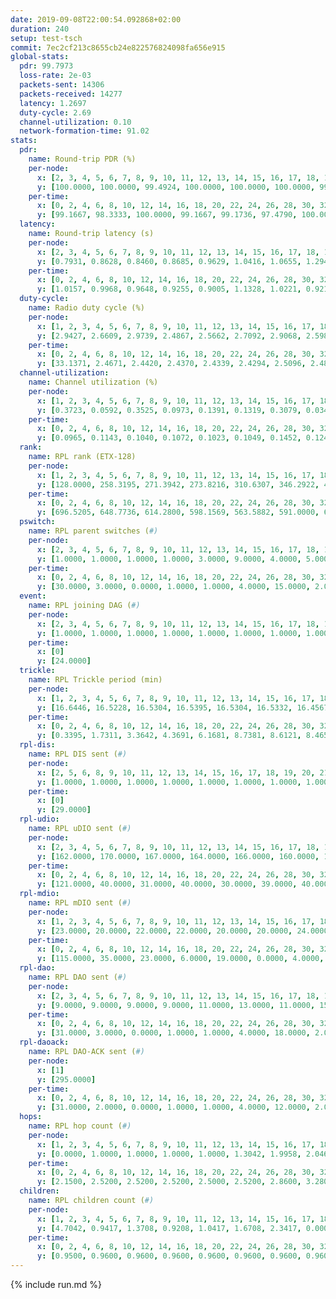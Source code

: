 ```yaml
---
date: 2019-09-08T22:00:54.092868+02:00
duration: 240
setup: test-tsch
commit: 7ec2cf213c8655cb24e822576824098fa656e915
global-stats:
  pdr: 99.7973
  loss-rate: 2e-03
  packets-sent: 14306
  packets-received: 14277
  latency: 1.2697
  duty-cycle: 2.69
  channel-utilization: 0.10
  network-formation-time: 91.02
stats:
  pdr:
    name: Round-trip PDR (%)
    per-node:
      x: [2, 3, 4, 5, 6, 7, 8, 9, 10, 11, 12, 13, 14, 15, 16, 17, 18, 19, 20, 21, 22, 23, 24, 25]
      y: [100.0000, 100.0000, 99.4924, 100.0000, 100.0000, 100.0000, 99.8336, 100.0000, 100.0000, 100.0000, 99.8355, 100.0000, 99.4746, 99.6865, 100.0000, 99.6546, 99.6639, 99.2982, 99.8369, 99.8445, 100.0000, 99.4700, 99.8255, 99.1611]
    per-time:
      x: [0, 2, 4, 6, 8, 10, 12, 14, 16, 18, 20, 22, 24, 26, 28, 30, 32, 34, 36, 38, 40, 42, 44, 46, 48, 50, 52, 54, 56, 58, 60, 62, 64, 66, 68, 70, 72, 74, 76, 78, 80, 82, 84, 86, 88, 90, 92, 94, 96, 98, 100, 102, 104, 106, 108, 110, 112, 114, 116, 118, 120, 122, 124, 126, 128, 130, 132, 134, 136, 138, 140, 142, 144, 146, 148, 150, 152, 154, 156, 158, 160, 162, 164, 166, 168, 170, 172, 174, 176, 178, 180, 182, 184, 186, 188, 190, 192, 194, 196, 198, 200, 202, 204, 206, 208, 210, 212, 214, 216, 218, 220, 222, 224, 226, 228, 230, 232, 234, 236, 238]
      y: [99.1667, 98.3333, 100.0000, 99.1667, 99.1736, 97.4790, 100.0000, 99.1597, 100.0000, 100.0000, 100.0000, 100.0000, 98.3333, 100.0000, 99.1667, 100.0000, 100.0000, 100.0000, 100.0000, 99.1667, 100.0000, 100.0000, 100.0000, 100.0000, 100.0000, 100.0000, 99.1667, 99.1667, 100.0000, 98.3333, 100.0000, 100.0000, 100.0000, 100.0000, 100.0000, 100.0000, 100.0000, 100.0000, 100.0000, 100.0000, 100.0000, 100.0000, 100.0000, 100.0000, 100.0000, 100.0000, 100.0000, 100.0000, 100.0000, 100.0000, 100.0000, 100.0000, 100.0000, 100.0000, 100.0000, 100.0000, 100.0000, 100.0000, 100.0000, 100.0000, 100.0000, 100.0000, 100.0000, 100.0000, 100.0000, 100.0000, 100.0000, 100.0000, 100.0000, 100.0000, 100.0000, 100.0000, 100.0000, 100.0000, 100.0000, 100.0000, 100.0000, 100.0000, 100.0000, 98.3333, 100.0000, 100.0000, 99.1667, 100.0000, 100.0000, 100.0000, 100.0000, 100.0000, 100.0000, 99.1667, 100.0000, 99.1667, 100.0000, 100.0000, 100.0000, 100.0000, 100.0000, 100.0000, 99.1667, 100.0000, 97.5000, 100.0000, 100.0000, 100.0000, 100.0000, 100.0000, 98.3333, 100.0000, 100.0000, 100.0000, 100.0000, 100.0000, 100.0000, 100.0000, 100.0000, 99.1667, 100.0000, 100.0000, 100.0000, 100.0000]
  latency:
    name: Round-trip latency (s)
    per-node:
      x: [2, 3, 4, 5, 6, 7, 8, 9, 10, 11, 12, 13, 14, 15, 16, 17, 18, 19, 20, 21, 22, 23, 24, 25]
      y: [0.7931, 0.8628, 0.8460, 0.8685, 0.9629, 1.0416, 1.0655, 1.2949, 1.0453, 1.2560, 1.1261, 1.1933, 1.1917, 1.2595, 1.3238, 1.5058, 1.4482, 1.5718, 1.5487, 1.6266, 1.6279, 1.7156, 1.7001, 1.6973]
    per-time:
      x: [0, 2, 4, 6, 8, 10, 12, 14, 16, 18, 20, 22, 24, 26, 28, 30, 32, 34, 36, 38, 40, 42, 44, 46, 48, 50, 52, 54, 56, 58, 60, 62, 64, 66, 68, 70, 72, 74, 76, 78, 80, 82, 84, 86, 88, 90, 92, 94, 96, 98, 100, 102, 104, 106, 108, 110, 112, 114, 116, 118, 120, 122, 124, 126, 128, 130, 132, 134, 136, 138, 140, 142, 144, 146, 148, 150, 152, 154, 156, 158, 160, 162, 164, 166, 168, 170, 172, 174, 176, 178, 180, 182, 184, 186, 188, 190, 192, 194, 196, 198, 200, 202, 204, 206, 208, 210, 212, 214, 216, 218, 220, 222, 224, 226, 228, 230, 232, 234, 236, 238]
      y: [1.0157, 0.9968, 0.9648, 0.9255, 0.9005, 1.1328, 1.0221, 0.9216, 0.8437, 0.8784, 0.9466, 0.9161, 0.8169, 0.9177, 0.9433, 0.9127, 0.8222, 0.8716, 0.7756, 0.7955, 0.7918, 0.7961, 0.8250, 0.7819, 0.8358, 0.8066, 0.8273, 0.8219, 0.8326, 0.9779, 1.0300, 0.9560, 0.9225, 1.0576, 0.9983, 1.0381, 0.9480, 0.8514, 0.8415, 0.7576, 0.7169, 0.8623, 0.8093, 0.8820, 0.9408, 0.8868, 0.7460, 0.9280, 1.0907, 1.1172, 0.8768, 0.8801, 0.9408, 1.0138, 1.0635, 1.0372, 0.9161, 0.8667, 0.8257, 1.2307, 1.4078, 1.2467, 1.0147, 1.0353, 0.8838, 1.1694, 1.6255, 1.5482, 1.3185, 1.0783, 0.9880, 1.3086, 1.6565, 1.7159, 1.6384, 1.5637, 1.2093, 1.3279, 1.7492, 1.8274, 1.8607, 1.7013, 1.7426, 1.6688, 1.7619, 1.8214, 1.8148, 1.7901, 1.7359, 1.7379, 1.7695, 1.7980, 1.7654, 1.8125, 1.8668, 1.7887, 1.8624, 1.8020, 1.7592, 1.8626, 1.7869, 1.7983, 1.7872, 1.7646, 1.8082, 1.7871, 1.8547, 1.7474, 1.7273, 1.7135, 1.6740, 1.6487, 1.7225, 1.6967, 1.7012, 1.8019, 1.8370, 1.7701, 1.6933, 1.7650]
  duty-cycle:
    name: Radio duty cycle (%)
    per-node:
      x: [1, 2, 3, 4, 5, 6, 7, 8, 9, 10, 11, 12, 13, 14, 15, 16, 17, 18, 19, 20, 21, 22, 23, 24, 25]
      y: [2.9427, 2.6609, 2.9739, 2.4867, 2.5662, 2.7092, 2.9068, 2.5981, 2.5474, 2.6323, 2.5760, 2.5950, 2.8541, 2.4880, 2.6880, 2.7397, 2.6293, 2.7151, 2.7456, 2.6475, 2.7050, 2.7852, 2.6409, 2.7579, 2.7807]
    per-time:
      x: [0, 2, 4, 6, 8, 10, 12, 14, 16, 18, 20, 22, 24, 26, 28, 30, 32, 34, 36, 38, 40, 42, 44, 46, 48, 50, 52, 54, 56, 58, 60, 62, 64, 66, 68, 70, 72, 74, 76, 78, 80, 82, 84, 86, 88, 90, 92, 94, 96, 98, 100, 102, 104, 106, 108, 110, 112, 114, 116, 118, 120, 122, 124, 126, 128, 130, 132, 134, 136, 138, 140, 142, 144, 146, 148, 150, 152, 154, 156, 158, 160, 162, 164, 166, 168, 170, 172, 174, 176, 178, 180, 182, 184, 186, 188, 190, 192, 194, 196, 198, 200, 202, 204, 206, 208, 210, 212, 214, 216, 218, 220, 222, 224, 226, 228, 230, 232, 234, 236, 238, 240]
      y: [33.1371, 2.4671, 2.4420, 2.4370, 2.4339, 2.4294, 2.5096, 2.4844, 2.4878, 2.4344, 2.4385, 2.4414, 2.4343, 2.4362, 2.4567, 2.4335, 2.4491, 2.4370, 2.4375, 2.4148, 2.4222, 2.4289, 2.4273, 2.4256, 2.4199, 2.4216, 2.4200, 2.4235, 2.4202, 2.4215, 2.4560, 2.4957, 2.4757, 2.4817, 2.4916, 2.5073, 2.4874, 2.4484, 2.4454, 2.4510, 2.4333, 2.4268, 2.4526, 2.4427, 2.4433, 2.4538, 2.4451, 2.4319, 2.4616, 2.4483, 2.4753, 2.4402, 2.4481, 2.4435, 2.4474, 2.4374, 2.4246, 2.4296, 2.4433, 2.4310, 2.4534, 2.4403, 2.4169, 2.4407, 2.4395, 2.4314, 2.4328, 2.4282, 2.4304, 2.4310, 2.4072, 2.4199, 2.4165, 2.4259, 2.4481, 2.4343, 2.4319, 2.4349, 2.4428, 2.4311, 2.4248, 2.4386, 2.4456, 2.4505, 2.4290, 2.4442, 2.4361, 2.4342, 2.4267, 2.4222, 2.4192, 2.4204, 2.4584, 2.4310, 2.4324, 2.4329, 2.4141, 2.4361, 2.4282, 2.4455, 2.4212, 2.4331, 2.4185, 2.4203, 2.4245, 2.4248, 2.4352, 2.4574, 2.4403, 2.4425, 2.4379, 2.4176, 2.4382, 2.4347, 2.4322, 2.4249, 2.4517, 2.4351, 2.4149, 2.4002, null]
  channel-utilization:
    name: Channel utilization (%)
    per-node:
      x: [1, 2, 3, 4, 5, 6, 7, 8, 9, 10, 11, 12, 13, 14, 15, 16, 17, 18, 19, 20, 21, 22, 23, 24, 25]
      y: [0.3723, 0.0592, 0.3525, 0.0973, 0.1391, 0.1319, 0.3079, 0.0346, 0.0362, 0.1015, 0.0359, 0.0451, 0.1682, 0.0366, 0.1274, 0.1272, 0.0411, 0.1139, 0.0346, 0.0415, 0.0468, 0.0402, 0.0340, 0.0310, 0.0315]
    per-time:
      x: [0, 2, 4, 6, 8, 10, 12, 14, 16, 18, 20, 22, 24, 26, 28, 30, 32, 34, 36, 38, 40, 42, 44, 46, 48, 50, 52, 54, 56, 58, 60, 62, 64, 66, 68, 70, 72, 74, 76, 78, 80, 82, 84, 86, 88, 90, 92, 94, 96, 98, 100, 102, 104, 106, 108, 110, 112, 114, 116, 118, 120, 122, 124, 126, 128, 130, 132, 134, 136, 138, 140, 142, 144, 146, 148, 150, 152, 154, 156, 158, 160, 162, 164, 166, 168, 170, 172, 174, 176, 178, 180, 182, 184, 186, 188, 190, 192, 194, 196, 198, 200, 202, 204, 206, 208, 210, 212, 214, 216, 218, 220, 222, 224, 226, 228, 230, 232, 234, 236, 238, 240]
      y: [0.0965, 0.1143, 0.1040, 0.1072, 0.1023, 0.1049, 0.1452, 0.1240, 0.1260, 0.1029, 0.1041, 0.1097, 0.1053, 0.1030, 0.1133, 0.1051, 0.1085, 0.1043, 0.1051, 0.0952, 0.1001, 0.0999, 0.0984, 0.0973, 0.0969, 0.0989, 0.0980, 0.0995, 0.1006, 0.0965, 0.1147, 0.1259, 0.1187, 0.1217, 0.1236, 0.1279, 0.1222, 0.1069, 0.1045, 0.1075, 0.0991, 0.0960, 0.1069, 0.1018, 0.1050, 0.1086, 0.1056, 0.0997, 0.1120, 0.1073, 0.1198, 0.1020, 0.1056, 0.1048, 0.1070, 0.1024, 0.0958, 0.0966, 0.1031, 0.0972, 0.1065, 0.1023, 0.0928, 0.1035, 0.1025, 0.0985, 0.0974, 0.0970, 0.0984, 0.0966, 0.0875, 0.0926, 0.0920, 0.0972, 0.1067, 0.0995, 0.1000, 0.0998, 0.1038, 0.1021, 0.1018, 0.1084, 0.1031, 0.1080, 0.0978, 0.1045, 0.0993, 0.0992, 0.0979, 0.0972, 0.0942, 0.0961, 0.1139, 0.0996, 0.1006, 0.1009, 0.0922, 0.1041, 0.0984, 0.1101, 0.0965, 0.1016, 0.0937, 0.0934, 0.1005, 0.0979, 0.1016, 0.1113, 0.1025, 0.1046, 0.1012, 0.0906, 0.1016, 0.1025, 0.1000, 0.0987, 0.1129, 0.1056, 0.0947, 0.0880, null]
  rank:
    name: RPL rank (ETX-128)
    per-node:
      x: [1, 2, 3, 4, 5, 6, 7, 8, 9, 10, 11, 12, 13, 14, 15, 16, 17, 18, 19, 20, 21, 22, 23, 24, 25]
      y: [128.0000, 258.3195, 271.3942, 273.8216, 310.6307, 346.2922, 431.6827, 427.3811, 517.6490, 445.4677, 566.0887, 513.4280, 569.0364, 602.2308, 557.5425, 606.2600, 674.1462, 693.4597, 710.0451, 741.0040, 739.3871, 752.4553, 817.2137, 826.6305, 831.0081]
    per-time:
      x: [0, 2, 4, 6, 8, 10, 12, 14, 16, 18, 20, 22, 24, 26, 28, 30, 32, 34, 36, 38, 40, 42, 44, 46, 48, 50, 52, 54, 56, 58, 60, 62, 64, 66, 68, 70, 72, 74, 76, 78, 80, 82, 84, 86, 88, 90, 92, 94, 96, 98, 100, 102, 104, 106, 108, 110, 112, 114, 116, 118, 120, 122, 124, 126, 128, 130, 132, 134, 136, 138, 140, 142, 144, 146, 148, 150, 152, 154, 156, 158, 160, 162, 164, 166, 168, 170, 172, 174, 176, 178, 180, 182, 184, 186, 188, 190, 192, 194, 196, 198, 200, 202, 204, 206, 208, 210, 212, 214, 216, 218, 220, 222, 224, 226, 228, 230, 232, 234, 236, 238, 240]
      y: [696.5205, 648.7736, 614.2800, 598.1569, 563.5882, 591.0000, 645.5846, 643.4423, 667.1639, 632.5098, 624.9804, 618.1321, 596.5600, 591.4314, 577.5769, 571.5400, 566.2500, 539.4600, 538.6154, 524.7000, 543.7600, 553.5400, 545.3400, 537.7600, 541.0200, 521.7800, 524.1400, 525.1600, 550.6275, 544.3922, 570.6226, 584.1000, 592.0392, 577.5472, 563.0200, 580.9818, 554.8431, 549.9804, 541.9600, 546.8491, 546.7647, 538.6400, 535.3400, 540.3600, 539.2800, 543.4200, 544.2157, 542.7255, 548.4364, 531.4800, 536.0588, 529.9216, 521.7600, 519.3400, 532.3654, 523.8600, 514.3137, 515.2600, 516.2200, 517.0800, 515.9200, 519.8800, 521.5400, 520.9000, 520.2000, 520.2000, 520.3400, 517.1400, 516.9600, 518.8200, 512.5000, 511.8600, 515.1000, 515.2200, 515.4400, 509.4118, 513.5000, 512.3800, 519.5400, 520.5686, 531.7800, 529.0392, 524.0200, 524.7059, 521.6000, 519.9804, 512.8200, 517.5962, 510.5200, 514.0588, 514.8400, 512.3400, 533.6491, 514.5600, 514.8824, 513.1000, 519.5600, 518.4600, 517.0196, 535.5000, 538.7255, 558.6415, 549.3922, 553.7600, 554.8600, 558.8824, 552.6600, 560.5000, 567.5686, 567.1176, 549.1200, 540.0600, 539.2885, 542.0577, 534.0784, 535.0577, 547.8909, 534.5490, 531.8800, 533.2941, null]
  pswitch:
    name: RPL parent switches (#)
    per-node:
      x: [2, 3, 4, 5, 6, 7, 8, 9, 10, 11, 12, 13, 14, 15, 16, 17, 18, 19, 20, 21, 22, 23, 24, 25]
      y: [1.0000, 1.0000, 1.0000, 1.0000, 3.0000, 9.0000, 4.0000, 5.0000, 8.0000, 8.0000, 3.0000, 7.0000, 7.0000, 7.0000, 10.0000, 13.0000, 8.0000, 5.0000, 13.0000, 9.0000, 7.0000, 9.0000, 10.0000, 7.0000]
    per-time:
      x: [0, 2, 4, 6, 8, 10, 12, 14, 16, 18, 20, 22, 24, 26, 28, 30, 32, 34, 36, 38, 40, 42, 44, 46, 48, 50, 52, 54, 56, 58, 60, 62, 64, 66, 68, 70, 72, 74, 76, 78, 80, 82, 84, 86, 88, 90, 92, 94, 96, 98, 100, 102, 104, 106, 108, 110, 112, 114, 116, 118, 120, 122, 124, 126, 128, 130, 132, 134, 136, 138, 140, 142, 144, 146, 148, 150, 152, 154, 156, 158, 160, 162, 164, 166, 168, 170, 172, 174, 176, 178, 180, 182, 184, 186, 188, 190, 192, 194, 196, 198, 200, 202, 204, 206, 208, 210, 212, 214, 216, 218, 220, 222, 224, 226, 228, 230, 232, 234, 236, 238, 240]
      y: [30.0000, 3.0000, 0.0000, 1.0000, 1.0000, 4.0000, 15.0000, 2.0000, 11.0000, 1.0000, 1.0000, 3.0000, 0.0000, 1.0000, 2.0000, 0.0000, 2.0000, 0.0000, 2.0000, 0.0000, 0.0000, 0.0000, 0.0000, 0.0000, 0.0000, 0.0000, 0.0000, 0.0000, 1.0000, 1.0000, 3.0000, 0.0000, 1.0000, 3.0000, 0.0000, 5.0000, 1.0000, 1.0000, 0.0000, 3.0000, 1.0000, 0.0000, 0.0000, 0.0000, 0.0000, 0.0000, 1.0000, 1.0000, 5.0000, 0.0000, 1.0000, 1.0000, 0.0000, 0.0000, 2.0000, 0.0000, 1.0000, 0.0000, 0.0000, 0.0000, 0.0000, 0.0000, 0.0000, 0.0000, 0.0000, 0.0000, 0.0000, 0.0000, 0.0000, 0.0000, 0.0000, 0.0000, 0.0000, 0.0000, 0.0000, 1.0000, 0.0000, 0.0000, 0.0000, 1.0000, 0.0000, 1.0000, 0.0000, 1.0000, 0.0000, 1.0000, 0.0000, 2.0000, 0.0000, 1.0000, 0.0000, 0.0000, 7.0000, 0.0000, 1.0000, 0.0000, 0.0000, 0.0000, 1.0000, 2.0000, 1.0000, 3.0000, 1.0000, 0.0000, 0.0000, 1.0000, 0.0000, 4.0000, 1.0000, 1.0000, 0.0000, 0.0000, 2.0000, 2.0000, 1.0000, 2.0000, 5.0000, 1.0000, 0.0000, 1.0000, 0.0000]
  event:
    name: RPL joining DAG (#)
    per-node:
      x: [2, 3, 4, 5, 6, 7, 8, 9, 10, 11, 12, 13, 14, 15, 16, 17, 18, 19, 20, 21, 22, 23, 24, 25]
      y: [1.0000, 1.0000, 1.0000, 1.0000, 1.0000, 1.0000, 1.0000, 1.0000, 1.0000, 1.0000, 1.0000, 1.0000, 1.0000, 1.0000, 1.0000, 1.0000, 1.0000, 1.0000, 1.0000, 1.0000, 1.0000, 1.0000, 1.0000, 1.0000]
    per-time:
      x: [0]
      y: [24.0000]
  trickle:
    name: RPL Trickle period (min)
    per-node:
      x: [1, 2, 3, 4, 5, 6, 7, 8, 9, 10, 11, 12, 13, 14, 15, 16, 17, 18, 19, 20, 21, 22, 23, 24, 25]
      y: [16.6446, 16.5228, 16.5304, 16.5395, 16.5304, 16.5332, 16.4567, 16.3605, 16.4344, 16.5522, 16.3617, 16.4972, 16.5460, 16.4752, 15.8370, 16.3518, 16.3608, 16.4176, 16.5342, 16.5468, 16.4795, 16.4342, 16.5142, 16.6058, 16.5952]
    per-time:
      x: [0, 2, 4, 6, 8, 10, 12, 14, 16, 18, 20, 22, 24, 26, 28, 30, 32, 34, 36, 38, 40, 42, 44, 46, 48, 50, 52, 54, 56, 58, 60, 62, 64, 66, 68, 70, 72, 74, 76, 78, 80, 82, 84, 86, 88, 90, 92, 94, 96, 98, 100, 102, 104, 106, 108, 110, 112, 114, 116, 118, 120, 122, 124, 126, 128, 130, 132, 134, 136, 138, 140, 142, 144, 146, 148, 150, 152, 154, 156, 158, 160, 162, 164, 166, 168, 170, 172, 174, 176, 178, 180, 182, 184, 186, 188, 190, 192, 194, 196, 198, 200, 202, 204, 206, 208, 210, 212, 214, 216, 218, 220, 222, 224, 226, 228, 230, 232, 234, 236, 238, 240]
      y: [0.3395, 1.7311, 3.3642, 4.3691, 6.1681, 8.7381, 8.6121, 8.4651, 8.5949, 16.9623, 17.0479, 17.1465, 17.1267, 17.1336, 17.1402, 17.4763, 17.4763, 17.4763, 17.4763, 17.4763, 17.4763, 17.4763, 17.4763, 17.4763, 17.4763, 17.4763, 17.4763, 17.4763, 17.4763, 17.4763, 17.4763, 17.4763, 17.4763, 17.4763, 17.4763, 17.4763, 17.4763, 17.4763, 17.4763, 17.4763, 17.4763, 17.4763, 17.4763, 17.4763, 17.4763, 17.4763, 17.4763, 17.4763, 17.4763, 17.4763, 17.4763, 17.4763, 17.4763, 17.4763, 17.4763, 17.4763, 17.4763, 17.4763, 17.4763, 17.4763, 17.4763, 17.4763, 17.4763, 17.4763, 17.4763, 17.4763, 17.4763, 17.4763, 17.4763, 17.4763, 17.4763, 17.4763, 17.4763, 17.4763, 17.4763, 17.4763, 17.4763, 17.4763, 17.4763, 17.4763, 17.4763, 17.4763, 17.4763, 17.4763, 17.4763, 17.4763, 17.4763, 17.4763, 17.4763, 17.4763, 17.4763, 17.4763, 17.4763, 17.4763, 17.4763, 17.4763, 17.4763, 17.4763, 17.4763, 17.4763, 17.4763, 17.4763, 17.4763, 17.4763, 17.4763, 17.4763, 17.4763, 17.4763, 17.4763, 17.4763, 17.4763, 17.4763, 17.4763, 17.4763, 17.4763, 17.4763, 17.4763, 17.4763, 17.4763, 17.4763, null]
  rpl-dis:
    name: RPL DIS sent (#)
    per-node:
      x: [2, 5, 6, 8, 9, 10, 11, 12, 13, 14, 15, 16, 17, 18, 19, 20, 21, 22, 23, 24, 25]
      y: [1.0000, 1.0000, 1.0000, 1.0000, 1.0000, 1.0000, 1.0000, 1.0000, 2.0000, 1.0000, 1.0000, 1.0000, 1.0000, 1.0000, 2.0000, 2.0000, 2.0000, 2.0000, 2.0000, 2.0000, 2.0000]
    per-time:
      x: [0]
      y: [29.0000]
  rpl-udio:
    name: RPL uDIO sent (#)
    per-node:
      x: [2, 3, 4, 5, 6, 7, 8, 9, 10, 11, 12, 13, 14, 15, 16, 17, 18, 19, 20, 21, 22, 23, 24, 25]
      y: [162.0000, 170.0000, 167.0000, 164.0000, 166.0000, 160.0000, 169.0000, 172.0000, 166.0000, 168.0000, 171.0000, 155.0000, 174.0000, 165.0000, 177.0000, 174.0000, 157.0000, 174.0000, 179.0000, 172.0000, 171.0000, 166.0000, 166.0000, 167.0000]
    per-time:
      x: [0, 2, 4, 6, 8, 10, 12, 14, 16, 18, 20, 22, 24, 26, 28, 30, 32, 34, 36, 38, 40, 42, 44, 46, 48, 50, 52, 54, 56, 58, 60, 62, 64, 66, 68, 70, 72, 74, 76, 78, 80, 82, 84, 86, 88, 90, 92, 94, 96, 98, 100, 102, 104, 106, 108, 110, 112, 114, 116, 118, 120, 122, 124, 126, 128, 130, 132, 134, 136, 138, 140, 142, 144, 146, 148, 150, 152, 154, 156, 158, 160, 162, 164, 166, 168, 170, 172, 174, 176, 178, 180, 182, 184, 186, 188, 190, 192, 194, 196, 198, 200, 202, 204, 206, 208, 210, 212, 214, 216, 218, 220, 222, 224, 226, 228, 230, 232, 234, 236, 238, 240]
      y: [121.0000, 40.0000, 31.0000, 40.0000, 30.0000, 39.0000, 40.0000, 43.0000, 58.0000, 34.0000, 34.0000, 34.0000, 34.0000, 35.0000, 28.0000, 31.0000, 33.0000, 35.0000, 31.0000, 33.0000, 32.0000, 37.0000, 32.0000, 28.0000, 37.0000, 28.0000, 34.0000, 28.0000, 36.0000, 32.0000, 35.0000, 33.0000, 32.0000, 31.0000, 33.0000, 33.0000, 30.0000, 30.0000, 32.0000, 32.0000, 30.0000, 36.0000, 34.0000, 31.0000, 29.0000, 31.0000, 32.0000, 35.0000, 30.0000, 35.0000, 27.0000, 35.0000, 30.0000, 30.0000, 34.0000, 33.0000, 31.0000, 32.0000, 29.0000, 32.0000, 31.0000, 33.0000, 37.0000, 31.0000, 31.0000, 29.0000, 32.0000, 32.0000, 34.0000, 31.0000, 35.0000, 31.0000, 36.0000, 30.0000, 33.0000, 36.0000, 33.0000, 34.0000, 33.0000, 35.0000, 31.0000, 30.0000, 30.0000, 33.0000, 34.0000, 34.0000, 33.0000, 34.0000, 33.0000, 31.0000, 30.0000, 32.0000, 37.0000, 34.0000, 30.0000, 31.0000, 29.0000, 36.0000, 31.0000, 38.0000, 36.0000, 31.0000, 28.0000, 36.0000, 27.0000, 34.0000, 30.0000, 33.0000, 33.0000, 33.0000, 28.0000, 28.0000, 37.0000, 36.0000, 29.0000, 32.0000, 33.0000, 31.0000, 31.0000, 33.0000, 0.0000]
  rpl-mdio:
    name: RPL mDIO sent (#)
    per-node:
      x: [1, 2, 3, 4, 5, 6, 7, 8, 9, 10, 11, 12, 13, 14, 15, 16, 17, 18, 19, 20, 21, 22, 23, 24, 25]
      y: [23.0000, 20.0000, 22.0000, 22.0000, 20.0000, 20.0000, 24.0000, 20.0000, 21.0000, 22.0000, 20.0000, 24.0000, 21.0000, 21.0000, 29.0000, 21.0000, 20.0000, 23.0000, 20.0000, 20.0000, 22.0000, 20.0000, 22.0000, 20.0000, 20.0000]
    per-time:
      x: [0, 2, 4, 6, 8, 10, 12, 14, 16, 18, 20, 22, 24, 26, 28, 30, 32, 34, 36, 38, 40, 42, 44, 46, 48, 50, 52, 54, 56, 58, 60, 62, 64, 66, 68, 70, 72, 74, 76, 78, 80, 82, 84, 86, 88, 90, 92, 94, 96, 98, 100, 102, 104, 106, 108, 110, 112, 114, 116, 118, 120, 122, 124, 126, 128, 130, 132, 134, 136, 138, 140, 142, 144, 146, 148, 150, 152, 154, 156, 158, 160, 162, 164, 166, 168, 170, 172, 174, 176, 178, 180, 182, 184, 186, 188, 190, 192, 194, 196, 198, 200, 202, 204, 206, 208, 210, 212, 214, 216, 218, 220, 222, 224, 226, 228, 230, 232, 234, 236, 238]
      y: [115.0000, 35.0000, 23.0000, 6.0000, 19.0000, 0.0000, 4.0000, 11.0000, 13.0000, 2.0000, 1.0000, 0.0000, 0.0000, 4.0000, 6.0000, 3.0000, 7.0000, 5.0000, 0.0000, 0.0000, 0.0000, 0.0000, 5.0000, 6.0000, 9.0000, 4.0000, 1.0000, 0.0000, 0.0000, 1.0000, 1.0000, 8.0000, 3.0000, 4.0000, 6.0000, 2.0000, 0.0000, 0.0000, 0.0000, 2.0000, 4.0000, 6.0000, 6.0000, 7.0000, 0.0000, 0.0000, 1.0000, 0.0000, 3.0000, 3.0000, 3.0000, 6.0000, 9.0000, 0.0000, 0.0000, 1.0000, 0.0000, 7.0000, 3.0000, 7.0000, 6.0000, 1.0000, 0.0000, 1.0000, 0.0000, 0.0000, 11.0000, 1.0000, 4.0000, 5.0000, 3.0000, 0.0000, 0.0000, 0.0000, 3.0000, 7.0000, 3.0000, 3.0000, 9.0000, 0.0000, 0.0000, 0.0000, 1.0000, 3.0000, 6.0000, 3.0000, 7.0000, 5.0000, 0.0000, 0.0000, 1.0000, 0.0000, 4.0000, 7.0000, 6.0000, 3.0000, 4.0000, 0.0000, 0.0000, 0.0000, 1.0000, 6.0000, 7.0000, 8.0000, 2.0000, 1.0000, 0.0000, 0.0000, 0.0000, 1.0000, 7.0000, 7.0000, 5.0000, 5.0000, 0.0000, 0.0000, 0.0000, 1.0000, 3.0000, 4.0000]
  rpl-dao:
    name: RPL DAO sent (#)
    per-node:
      x: [2, 3, 4, 5, 6, 7, 8, 9, 10, 11, 12, 13, 14, 15, 16, 17, 18, 19, 20, 21, 22, 23, 24, 25]
      y: [9.0000, 9.0000, 9.0000, 9.0000, 11.0000, 13.0000, 11.0000, 15.0000, 12.0000, 16.0000, 10.0000, 12.0000, 16.0000, 14.0000, 15.0000, 16.0000, 12.0000, 12.0000, 15.0000, 15.0000, 13.0000, 15.0000, 15.0000, 13.0000]
    per-time:
      x: [0, 2, 4, 6, 8, 10, 12, 14, 16, 18, 20, 22, 24, 26, 28, 30, 32, 34, 36, 38, 40, 42, 44, 46, 48, 50, 52, 54, 56, 58, 60, 62, 64, 66, 68, 70, 72, 74, 76, 78, 80, 82, 84, 86, 88, 90, 92, 94, 96, 98, 100, 102, 104, 106, 108, 110, 112, 114, 116, 118, 120, 122, 124, 126, 128, 130, 132, 134, 136, 138, 140, 142, 144, 146, 148, 150, 152, 154, 156, 158, 160, 162, 164, 166, 168, 170, 172, 174, 176, 178, 180, 182, 184, 186, 188, 190, 192, 194, 196, 198, 200, 202, 204, 206, 208, 210, 212, 214, 216, 218, 220, 222, 224, 226, 228, 230, 232, 234, 236]
      y: [31.0000, 3.0000, 0.0000, 1.0000, 1.0000, 4.0000, 18.0000, 2.0000, 11.0000, 1.0000, 1.0000, 2.0000, 0.0000, 1.0000, 10.0000, 0.0000, 2.0000, 1.0000, 2.0000, 1.0000, 3.0000, 2.0000, 1.0000, 1.0000, 1.0000, 0.0000, 0.0000, 0.0000, 11.0000, 1.0000, 2.0000, 2.0000, 4.0000, 3.0000, 2.0000, 6.0000, 1.0000, 2.0000, 1.0000, 3.0000, 1.0000, 0.0000, 4.0000, 1.0000, 2.0000, 2.0000, 1.0000, 3.0000, 6.0000, 5.0000, 2.0000, 2.0000, 0.0000, 1.0000, 2.0000, 0.0000, 2.0000, 4.0000, 0.0000, 2.0000, 1.0000, 1.0000, 1.0000, 4.0000, 3.0000, 1.0000, 2.0000, 1.0000, 2.0000, 0.0000, 2.0000, 4.0000, 0.0000, 1.0000, 2.0000, 2.0000, 1.0000, 3.0000, 5.0000, 2.0000, 2.0000, 1.0000, 2.0000, 1.0000, 0.0000, 5.0000, 1.0000, 2.0000, 2.0000, 2.0000, 1.0000, 2.0000, 9.0000, 1.0000, 3.0000, 0.0000, 0.0000, 1.0000, 1.0000, 5.0000, 3.0000, 3.0000, 1.0000, 0.0000, 2.0000, 2.0000, 4.0000, 6.0000, 3.0000, 1.0000, 0.0000, 1.0000, 5.0000, 4.0000, 4.0000, 5.0000, 4.0000, 1.0000, 1.0000]
  rpl-daoack:
    name: RPL DAO-ACK sent (#)
    per-node:
      x: [1]
      y: [295.0000]
    per-time:
      x: [0, 2, 4, 6, 8, 10, 12, 14, 16, 18, 20, 22, 24, 26, 28, 30, 32, 34, 36, 38, 40, 42, 44, 46, 48, 50, 52, 54, 56, 58, 60, 62, 64, 66, 68, 70, 72, 74, 76, 78, 80, 82, 84, 86, 88, 90, 92, 94, 96, 98, 100, 102, 104, 106, 108, 110, 112, 114, 116, 118, 120, 122, 124, 126, 128, 130, 132, 134, 136, 138, 140, 142, 144, 146, 148, 150, 152, 154, 156, 158, 160, 162, 164, 166, 168, 170, 172, 174, 176, 178, 180, 182, 184, 186, 188, 190, 192, 194, 196, 198, 200, 202, 204, 206, 208, 210, 212, 214, 216, 218, 220, 222, 224, 226, 228, 230, 232, 234, 236]
      y: [31.0000, 2.0000, 0.0000, 1.0000, 1.0000, 4.0000, 12.0000, 2.0000, 11.0000, 1.0000, 1.0000, 2.0000, 0.0000, 1.0000, 10.0000, 0.0000, 2.0000, 1.0000, 2.0000, 0.0000, 5.0000, 1.0000, 1.0000, 1.0000, 1.0000, 0.0000, 0.0000, 0.0000, 10.0000, 1.0000, 2.0000, 2.0000, 4.0000, 3.0000, 2.0000, 6.0000, 1.0000, 2.0000, 1.0000, 3.0000, 1.0000, 0.0000, 4.0000, 1.0000, 2.0000, 2.0000, 1.0000, 3.0000, 6.0000, 5.0000, 2.0000, 2.0000, 0.0000, 1.0000, 2.0000, 0.0000, 2.0000, 4.0000, 0.0000, 2.0000, 1.0000, 1.0000, 1.0000, 4.0000, 3.0000, 1.0000, 2.0000, 1.0000, 2.0000, 0.0000, 2.0000, 4.0000, 0.0000, 1.0000, 2.0000, 2.0000, 1.0000, 3.0000, 4.0000, 2.0000, 2.0000, 1.0000, 2.0000, 1.0000, 0.0000, 5.0000, 1.0000, 2.0000, 2.0000, 2.0000, 1.0000, 2.0000, 9.0000, 1.0000, 3.0000, 0.0000, 0.0000, 1.0000, 1.0000, 5.0000, 3.0000, 3.0000, 1.0000, 0.0000, 2.0000, 2.0000, 3.0000, 7.0000, 3.0000, 1.0000, 0.0000, 1.0000, 3.0000, 3.0000, 4.0000, 5.0000, 4.0000, 1.0000, 1.0000]
  hops:
    name: RPL hop count (#)
    per-node:
      x: [1, 2, 3, 4, 5, 6, 7, 8, 9, 10, 11, 12, 13, 14, 15, 16, 17, 18, 19, 20, 21, 22, 23, 24, 25]
      y: [0.0000, 1.0000, 1.0000, 1.0000, 1.0000, 1.3042, 1.9958, 2.0460, 2.3083, 2.0000, 2.5167, 2.3875, 3.0000, 3.0000, 2.7417, 3.0292, 3.6527, 3.8500, 4.0000, 4.0126, 3.8912, 3.9331, 4.9121, 4.9498, 4.8159]
    per-time:
      x: [0, 2, 4, 6, 8, 10, 12, 14, 16, 18, 20, 22, 24, 26, 28, 30, 32, 34, 36, 38, 40, 42, 44, 46, 48, 50, 52, 54, 56, 58, 60, 62, 64, 66, 68, 70, 72, 74, 76, 78, 80, 82, 84, 86, 88, 90, 92, 94, 96, 98, 100, 102, 104, 106, 108, 110, 112, 114, 116, 118, 120, 122, 124, 126, 128, 130, 132, 134, 136, 138, 140, 142, 144, 146, 148, 150, 152, 154, 156, 158, 160, 162, 164, 166, 168, 170, 172, 174, 176, 178, 180, 182, 184, 186, 188, 190, 192, 194, 196, 198, 200, 202, 204, 206, 208, 210, 212, 214, 216, 218, 220, 222, 224, 226, 228, 230, 232, 234, 236, 238]
      y: [2.1500, 2.5200, 2.5200, 2.5200, 2.5000, 2.5200, 2.8600, 3.2800, 2.9600, 2.8600, 2.8000, 2.7200, 2.7200, 2.7200, 2.7400, 2.7600, 2.7600, 2.7600, 2.7200, 2.6800, 2.6800, 2.6800, 2.6800, 2.6800, 2.6800, 2.6800, 2.6800, 2.6800, 2.6200, 2.5600, 2.8800, 3.2000, 3.2000, 3.2000, 3.2000, 3.2200, 3.2400, 3.0800, 2.9600, 2.9600, 2.9400, 2.9200, 2.9200, 2.9200, 2.9200, 2.9200, 2.9200, 2.9200, 2.9400, 2.9600, 2.9200, 2.9200, 2.8800, 2.8800, 2.8000, 2.8000, 2.7800, 2.7600, 2.7600, 2.7600, 2.7600, 2.7600, 2.7600, 2.7600, 2.7600, 2.7600, 2.7600, 2.7600, 2.7600, 2.7600, 2.7600, 2.7600, 2.7600, 2.7600, 2.7600, 2.6800, 2.6800, 2.6800, 2.6800, 2.6800, 2.6800, 2.6800, 2.6800, 2.6400, 2.6400, 2.6400, 2.6400, 2.6200, 2.6000, 2.6000, 2.6000, 2.6000, 2.6200, 2.6400, 2.6400, 2.6400, 2.6400, 2.6400, 2.6400, 2.6400, 2.6400, 2.6400, 2.6400, 2.6400, 2.6400, 2.6400, 2.6400, 2.6400, 2.5600, 2.4600, 2.4400, 2.4400, 2.4600, 2.4600, 2.4800, 2.4800, 2.4800, 2.4800, 2.4800, 2.4800]
  children:
    name: RPL children count (#)
    per-node:
      x: [1, 2, 3, 4, 5, 6, 7, 8, 9, 10, 11, 12, 13, 14, 15, 16, 17, 18, 19, 20, 21, 22, 23, 24, 25]
      y: [4.7042, 0.9417, 1.3708, 0.9208, 1.0417, 1.6708, 2.3417, 0.0000, 0.0375, 1.3208, 0.0000, 0.0875, 2.4351, 0.0583, 1.5250, 2.1167, 0.0879, 2.5417, 0.0418, 0.1967, 0.2594, 0.1757, 0.0962, 0.0000, 0.0000]
    per-time:
      x: [0, 2, 4, 6, 8, 10, 12, 14, 16, 18, 20, 22, 24, 26, 28, 30, 32, 34, 36, 38, 40, 42, 44, 46, 48, 50, 52, 54, 56, 58, 60, 62, 64, 66, 68, 70, 72, 74, 76, 78, 80, 82, 84, 86, 88, 90, 92, 94, 96, 98, 100, 102, 104, 106, 108, 110, 112, 114, 116, 118, 120, 122, 124, 126, 128, 130, 132, 134, 136, 138, 140, 142, 144, 146, 148, 150, 152, 154, 156, 158, 160, 162, 164, 166, 168, 170, 172, 174, 176, 178, 180, 182, 184, 186, 188, 190, 192, 194, 196, 198, 200, 202, 204, 206, 208, 210, 212, 214, 216, 218, 220, 222, 224, 226, 228, 230, 232, 234, 236, 238]
      y: [0.9500, 0.9600, 0.9600, 0.9600, 0.9600, 0.9600, 0.9600, 0.9600, 0.9600, 0.9600, 0.9600, 0.9600, 0.9600, 0.9600, 0.9600, 0.9600, 0.9600, 0.9600, 0.9600, 0.9600, 0.9600, 0.9600, 0.9600, 0.9600, 0.9600, 0.9600, 0.9600, 0.9600, 0.9600, 0.9600, 0.9600, 0.9600, 0.9600, 0.9600, 0.9600, 0.9600, 0.9600, 0.9600, 0.9600, 0.9600, 0.9600, 0.9600, 0.9600, 0.9600, 0.9600, 0.9600, 0.9600, 0.9600, 0.9600, 0.9600, 0.9600, 0.9600, 0.9600, 0.9600, 0.9600, 0.9600, 0.9600, 0.9600, 0.9600, 0.9600, 0.9600, 0.9600, 0.9600, 0.9600, 0.9600, 0.9600, 0.9600, 0.9600, 0.9600, 0.9600, 0.9600, 0.9600, 0.9600, 0.9600, 0.9600, 0.9600, 0.9600, 0.9600, 0.9600, 0.9600, 0.9600, 0.9600, 0.9600, 0.9600, 0.9600, 0.9600, 0.9600, 0.9600, 0.9600, 0.9600, 0.9600, 0.9600, 0.9600, 0.9600, 0.9600, 0.9600, 0.9600, 0.9600, 0.9600, 0.9600, 0.9600, 0.9600, 0.9600, 0.9600, 0.9600, 0.9600, 0.9600, 0.9600, 0.9600, 0.9600, 0.9600, 0.9600, 0.9600, 0.9600, 0.9600, 0.9600, 0.9600, 0.9600, 0.9600, 0.9600]
---
```


{% include run.md %}
